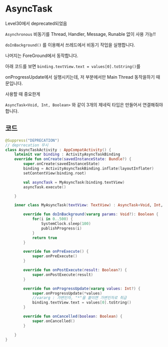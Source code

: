 # AsyncTask

Level30에서 deprecated되었음

`Asynchronous` 비동기를 Thread, Handler, Message, Runable 없이 사용 가능!!

`doInBackground()` 를 이용해서 쓰레드에서 비동기 작업을 실행합니다.

나머지는 ForeGround에서 동작합니다.

아래 코드를 보면 `binding.textView.text = values[0].toString()`를

onProgressUpdate에서 실행시키는데, 저 부분에서만 Main Thread 동작을하기 때문입니다.

사용할 때 중요한게

`AsyncTask<Void, Int, Boolean>` 와 같이 3개의 제네릭 타입은 만들어서 연결해줘야 합니다.

## 코드

```kotlin
@Suppress("DEPRECATION")
// deprrecation 무시
class AsyncTaskActivity : AppCompatActivity() {
    lateinit var binding : ActivityAsyncTaskBinding
    override fun onCreate(savedInstanceState: Bundle?) {
        super.onCreate(savedInstanceState)
        binding = ActivityAsyncTaskBinding.inflate(layoutInflater)
        setContentView(binding.root)

        val asyncTask = MyAsyncTask(binding.textView)
        asyncTask.execute()

    }

    inner class MyAsyncTask(textView: TextView) : AsyncTask<Void, Int, Boolean>() {

        override fun doInBackground(vararg params: Void?): Boolean {
            for(i in 0..500) {
                SystemClock.sleep(100)
                publishProgress(i)
            }
            return true
        }

        override fun onPreExecute() {
            super.onPreExecute()
        }

        override fun onPostExecute(result: Boolean?) {
            super.onPostExecute(result)
        }

        override fun onProgressUpdate(vararg values: Int?) {
            super.onProgressUpdate(*values)
            //vararg : 가변인자, "*"을 붙이면 가변인자로 취급
            binding.textView.text = values[0].toString()
        }

        override fun onCancelled(boolean: Boolean) {
            super.onCancelled()
        }

    }
}
```
